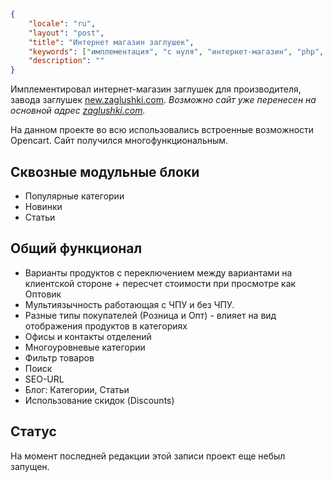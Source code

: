 ```json
{
	"locale": "ru",
	"layout": "post",
	"title": "Интернет магазин заглушек",
	"keywords": ["имплементация", "с нуля", "интернет-магазин", "php", "sql", "shared hosting", "opencart", "opencart 2.3", "seo url", "мультиязычность", "варианты"],
	"description": ""
}
```

Имплементировал интернет-магазин заглушек для производителя, завода заглушек [new.zaglushki.com](http://new.zaglushki.com). *Возможно сайт уже перенесен на основной адрес [zaglushki.com](https://zaglushki.com).*

На данном проекте во всю использовались встроенные возможности Opencart. Сайт получился многофункциональным.

## Сквозные модульные блоки

* Популярные категории
* Новинки
* Статьи

## Общий функционал

* Варианты продуктов c переключением между вариантами на клиентской стороне + пересчет стоимости при просмотре как Оптовик
* Мультиязычность работающая с ЧПУ и без ЧПУ.
* Разные типы покупателей (Розница и Опт) - влияет на вид  отображения продуктов в категориях
* Офисы и контакты отделений
* Многоуровневые категории
* Фильтр товаров
* Поиск
* SEO-URL
* Блог: Категории, Статьи
* Использование скидок (Discounts)

## Статус

На момент последней редакции этой записи проект еще небыл запущен.